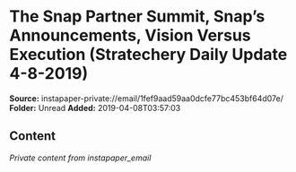 # The Snap Partner Summit, Snap’s Announcements, Vision Versus Execution (Stratechery Daily Update 4-8-2019)

**Source:** instapaper-private://email/1fef9aad59aa0dcfe77bc453bf64d07e/
**Folder:** Unread
**Added:** 2019-04-08T03:57:03




## Content
*Private content from instapaper_email*
